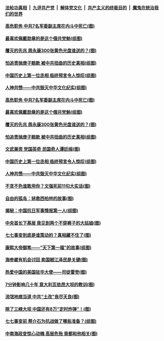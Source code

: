 ####  [法轮功真相](../../../../basic/blob/master/README.md?t=07092302) &nbsp;|&nbsp; [九评共产党](../../../../9ping.md/blob/master/README.md?t=07092302) &nbsp;|&nbsp; [解体党文化](../../../../jtdwh.md/blob/master/README.md?t=07092302)  &nbsp;|&nbsp; [共产主义的终极目的](../../../../gczydzjmd.md/blob/master/README.md?t=07092302) &nbsp;|&nbsp; [魔鬼在统治我们的世界](../../../../mgztzwmdsj.md/blob/master/README.md?t=07092302) 

#### [高危职务 中共7名军委副主席在内斗中死亡(图)](../pages/p6/937966.md?t=07092302) 

#### [最喜欢佩戴勋章的是这个俄共党魁(组图)](../pages/p6/938666.md?t=07092302) 

#### [覆灭的先兆 周永康300张黄色光盘谁送的？(图)](../pages/p6/938537.md?t=07092302) 

#### [怕追责抛庚子赔款 被中共扭曲的历史真相(组图)](../pages/p6/938779.md?t=07092302) 

#### [中国历史上第一位丞相 临终预言令人惊叹(组图)](../pages/p6/938665.md?t=07092302) 

#### [人神共愤——中共毁灭中华文化纪实(组图)](../pages/p6/938791.md?t=07092302) 

#### [高危职务 中共7名军委副主席在内斗中死亡(图)](../pages/p6/937966.md?t=07092302) 

#### [最喜欢佩戴勋章的是这个俄共党魁(组图)](../pages/p6/938666.md?t=07092302) 

#### [覆灭的先兆 周永康300张黄色光盘谁送的？(图)](../pages/p6/938537.md?t=07092302) 

#### [怕追责抛庚子赔款 被中共扭曲的历史真相(组图)](../pages/p6/938779.md?t=07092302) 

#### [文武兼资 党国英奇 民国奇人谭廷闿(图)](../pages/p6/938512.md?t=07092302) 

#### [中国历史上第一位丞相 临终预言令人惊叹(组图)](../pages/p6/938665.md?t=07092302) 

#### [人神共愤——中共毁灭中华文化纪实(组图)](../pages/p6/938791.md?t=07092302) 

#### [不贪不色谁敢用你？文强死前11句大实话(图)](../pages/p6/938533.md?t=07092302) 

#### [自由的孤岛：拯救西柏林的故事(图)](../pages/p6/938683.md?t=07092302) 

#### [揭秘：中国抗日军事情报第一人(组图)](../pages/p6/938662.md?t=07092302) 

#### [中央首长下基层 竟见到两个不穿裤子的大姑娘(图)](../pages/p6/937961.md?t=07092302) 

#### [七七事变到底是谁策动的？真相藏不住了(图)](../pages/p6/918522.md?t=07092302) 

#### [康熙大帝御笔——“天下第一福”的故事(组图)](../pages/p6/938350.md?t=07092302) 

#### [海参崴有机会讨回 卖国贼江泽民是关键(图)](../pages/p6/938782.md?t=07092302) 

#### [热爱中国的美国驻华大使——司徒雷登(图)](../pages/p6/934961.md?t=07092302) 

#### [7分钟影响几十年 意大利瓦依昂大坝的教训(图)](../pages/p6/937542.md?t=07092302) 

#### [流氓地痞当道 中共“土改”丧尽天良(图)](../pages/p6/937896.md?t=07092302) 

#### [除了三峡大坝 中国还有8万“定时炸弹”！(图)](../pages/p6/937540.md?t=07092302) 

#### [七七事变前 蒋介石为抗战做了哪些准备？(组图)](../pages/p6/938219.md?t=07092302) 

#### [中南海政变惊心动魄 高层危殆 竟都和他相关(图)](../pages/p6/937814.md?t=07092302) 

